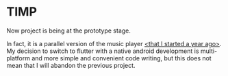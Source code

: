 # TIMP

Now project is being at the prototype stage.

In fact, it is a parallel version of the music player [&lt;that I started a year ago&gt;](https://github.com/egor-baranov/FlacPlayer).
My decision to switch to flutter with a native android development is multi-platform and more simple and convenient code writing, but this does not mean that I will abandon the previous project.
